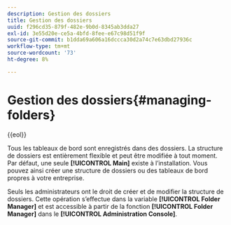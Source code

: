 ```yaml
---
description: Gestion des dossiers
title: Gestion des dossiers
uuid: f296cd35-879f-482e-9b0d-8345ab3dda27
exl-id: 3e55d20e-ce5a-4bfd-8fee-e67c98d51f9f
source-git-commit: b1dda69a606a16dccca30d2a74c7e63dbd27936c
workflow-type: tm+mt
source-wordcount: '73'
ht-degree: 8%

---
```


# Gestion des dossiers{#managing-folders}

{{eol}}

Tous les tableaux de bord sont enregistrés dans des dossiers. La structure de dossiers est entièrement flexible et peut être modifiée à tout moment. Par défaut, une seule **[!UICONTROL Main]** existe à l’installation. Vous pouvez ainsi créer une structure de dossiers ou des tableaux de bord propres à votre entreprise.

Seuls les administrateurs ont le droit de créer et de modifier la structure de dossiers. Cette opération s’effectue dans la variable **[!UICONTROL Folder Manager]** et est accessible à partir de la fonction **[!UICONTROL Folder Manager]** dans le **[!UICONTROL Administration Console]**.
